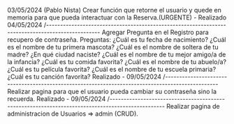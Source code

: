 03/05/2024 (Pablo Nista)
Crear función que retorne el usuario y quede en memoria para que pueda interactuar con la Reserva.(URGENTE) - Realizado 04/05/2024
/-------------------------------------------------------------------------------------------------
Agregar Pregunta en el Registro para recupero de contraseña.
Preguntas: 
¿Cuál es tu fecha de nacimiento?
¿Cuál es el nombre de tu primera mascota?
¿Cuál es el nombre de soltera de tu madre?
¿En qué ciudad naciste?
¿Cuál es el nombre de tu mejor amigo/a de la infancia?
¿Cuál es tu comida favorita?
¿Cuál es el nombre de tu abuelo/a?
¿Cuál es tu película favorita?
¿Cuál es el nombre de tu escuela primaria?
¿Cuál es tu canción favorita? Realizado - 09/05/2024
/-------------------------------------------------------------------------------------------------
Realizar pagina para que el usuario pueda cambiar su contraseña sino la recuerda. Realizado - 09/05/2024
/-------------------------------------------------------------------------------------------------
Realizar pagina de administracion de Usuarios => admin (CRUD).
